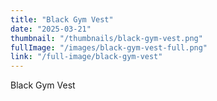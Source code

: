 ```yaml
---
title: "Black Gym Vest"
date: "2025-03-21"
thumbnail: "/thumbnails/black-gym-vest.png"
fullImage: "/images/black-gym-vest-full.png"
link: "/full-image/black-gym-vest"
---
```

Black Gym Vest